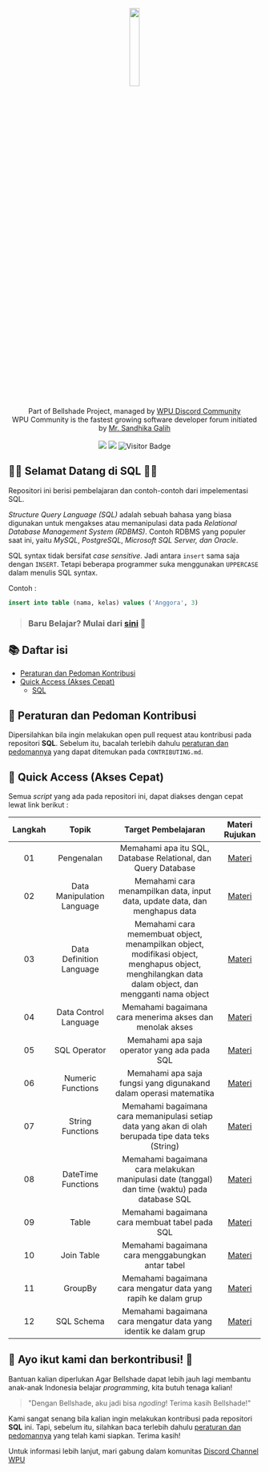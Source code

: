 <p align="center">
    <img width="20%" src="https://i.imgur.com/EfBl8Hs.png"><br/><br/>
    Part of Bellshade Project, managed by <a href="http://discord.gg/S4rrXQU"> WPU Discord Community</a> <br/>
    WPU Community is the fastest growing software developer forum initiated by <a href="https://www.youtube.com/c/WebProgrammingUNPAS"> Mr. Sandhika Galih</a> <br/><br/>
    <a href="http://discord.gg/S4rrXQU"><img src="https://img.shields.io/discord/722002048643497994?logo=discord&logoColor=white&style=for-the-badge"></a>
    <img src="https://img.shields.io/github/workflow/status/bellshade/PHP/CI%20PHP%20PSR-12%20Linting?style=for-the-badge"> 
    <img alt="Visitor Badge" src="https://visitor-badges.glitch.me?username=bellshade&repo=SQL&label=VISITOR&style=for-the-badge&color=%232BFF84&contentType=svg"> <br>
</p>

## 🎉🎉 Selamat Datang di SQL 🎉🎉
<p> Repositori ini berisi pembelajaran dan contoh-contoh dari impelementasi SQL. </p>

_Structure Query Language (SQL)_ adalah sebuah bahasa yang biasa digunakan untuk mengakses atau memanipulasi data pada _Relational Database Management System (RDBMS)_. Contoh RDBMS yang populer saat ini, yaitu _MySQL_, _PostgreSQL_, _Microsoft SQL Server, dan Oracle_.

SQL syntax tidak bersifat _case sensitive_. Jadi antara ```insert``` sama saja dengan ```INSERT```. Tetapi beberapa programmer suka menggunakan ```UPPERCASE``` dalam menulis SQL syntax.

Contoh :
```sql
insert into table (nama, kelas) values ('Anggora', 3)
```

> ### Baru Belajar? Mulai dari [sini](https://github.com/bellshade/SQL/tree/main/Basic/01_Pengenalan) 🌟

## :books: Daftar isi

- [Peraturan dan Pedoman Kontribusi](#pushpin-peraturan-dan-pedoman-kontribusi)
- [Quick Access (Akses Cepat)](#bookmark_tabs-quick-access-akses-cepat)
  - [SQL](#blue_book-html)

## :pushpin: Peraturan dan Pedoman Kontribusi

Dipersilahkan bila ingin melakukan open pull request atau kontribusi pada repositori **SQL**. Sebelum itu, bacalah terlebih dahulu [peraturan dan pedomannya](CONTRIBUTING.md) yang dapat ditemukan pada `CONTRIBUTING.md`.

## :bookmark_tabs: Quick Access (Akses Cepat)

Semua _script_ yang ada pada repositori ini, dapat diakses dengan cepat lewat link berikut :

| Langkah |              Topik               |                                  Target Pembelajaran                                  |            Materi Rujukan            |
| :-----: | :------------------------------: | :-----------------------------------------------------------------------------------: | :----------------------------------: |
|   01    |             Pengenalan           |          Memahami apa itu SQL, Database Relational, dan Query Database                |     [Materi](Basic/01_Pengenalan)    |
|   02    |     Data Manipulation Language   |   Memahami cara menampilkan data, input data, update data, dan menghapus data         |     [Materi](Basic/02_Data_Manipulation_Language)        |
|   03    |     Data Definition Language     | Memahami cara memembuat object, menampilkan object, modifikasi object, menghapus object, menghilangkan data dalam object, dan mengganti nama object | [Materi](Basic/03_Data_Defintion_Language/) |
|   04    |     Data Control Language        |              Memahami bagaimana cara menerima akses dan menolak akses                 | [Materi](Basic/04_Data_Control_Language/) |
|   05    |         SQL Operator             |      Memahami apa saja operator yang ada pada SQL | [Materi](Basic/05_SQL_Operator/)  |
|   06    |      Numeric Functions           | Memahami apa saja fungsi yang digunakand dalam operasi matematika | [Materi](Basic/06_Numeric_Functions/) |
|   07    |       String Functions           | Memahami bagaimana cara memanipulasi setiap data yang akan di olah berupada tipe data teks (String) | [Materi](Basic/07_String_Functions/) |
|   08    |      DateTime Functions          | Memahami bagaimana cara melakukan manipulasi date (tanggal) dan time (waktu) pada database SQL | [Materi](Basic/08_DateTime_Functions/) |
|   09    |            Table                 |                     Memahami bagaimana cara membuat tabel pada SQL                             | [Materi](Basic/09_Table/)   |
|   10    |         Join Table               |                    Memahami bagaimana cara menggabungkan antar tabel                           | [Materi](Basic/10_Join_Table/) |
|   11    |          GroupBy                 |                 Memahami bagaimana cara mengatur data yang rapih ke dalam grup                 | [Materi](Basic/11_GroupBy/) |
|   12    |         SQL Schema               |                Memahami bagaimana cara mengatur data yang identik ke dalam grup                | [Materi](Basic/12_SQL_Schema/) |

## 🤩 Ayo ikut kami dan berkontribusi! 🤩

Bantuan kalian diperlukan Agar Bellshade dapat lebih jauh lagi membantu anak-anak Indonesia belajar _programming_, kita butuh tenaga kalian!

> "Dengan Bellshade, aku jadi bisa _ngoding_! Terima kasih Bellshade!"

Kami sangat senang bila kalian ingin melakukan kontribusi pada repositori **SQL** ini. Tapi, sebelum itu, silahkan baca terlebih dahulu [peraturan dan pedomannya](CONTRIBUTING.md) yang telah kami siapkan. Terima kasih!

Untuk informasi lebih lanjut, mari gabung dalam komunitas [Discord Channel WPU](http://discord.gg/S4rrXQU)